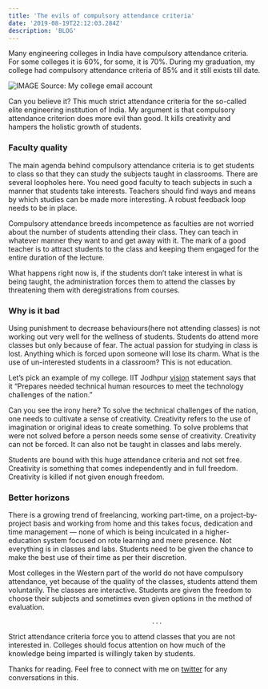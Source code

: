 ```yaml
---
title: 'The evils of compulsory attendance criteria'
date: '2019-08-19T22:12:03.284Z'
description: 'BLOG'
---
```


Many engineering colleges in India have compulsory attendance criteria. For some colleges it is 60%, for some, it is 70%. During my graduation, my college had compulsory attendance criteria of 85% and it still exists till date.

![IMAGE](./.1.png)
Source: My college email account

Can you believe it? This much strict attendance criteria for the so-called elite engineering institution of India. My argument is that compulsory attendance criterion does more evil than good. It kills creativity and hampers the holistic growth of students.

### Faculty quality

The main agenda behind compulsory attendance criteria is to get students to class so that they can study the subjects taught in classrooms. There are several loopholes here. You need good faculty to teach subjects in such a manner that students take interests. Teachers should find ways and means by which studies can be made more interesting. A robust feedback loop needs to be in place.

Compulsory attendance breeds incompetence as faculties are not worried about the number of students attending their class. They can teach in whatever manner they want to and get away with it. The mark of a good teacher is to attract students to the class and keeping them engaged for the entire duration of the lecture.

What happens right now is, if the students don’t take interest in what is being taught, the administration forces them to attend the classes by threatening them with deregistrations from courses.

### Why is it bad

Using punishment to decrease behaviours(here not attending classes) is not working out very well for the wellness of students. Students do attend more classes but only because of fear. The actual passion for studying in class is lost. Anything which is forced upon someone will lose its charm. What is the use of un-interested students in a classroom? This is not education.

Let’s pick an example of my college. IIT Jodhpur [vision](http://iitj.ac.in/institute/index.php?id=vision_and_mission) statement says that it “Prepares needed technical human resources to meet the technology challenges of the nation.”

Can you see the irony here? To solve the technical challenges of the nation, one needs to cultivate a sense of creativity. Creativity refers to the use of imagination or original ideas to create something. To solve problems that were not solved before a person needs some sense of creativity. Creativity can not be forced. It can also not be taught in classes and labs merely.

Students are bound with this huge attendance criteria and not set free. Creativity is something that comes independently and in full freedom. Creativity is killed if not given enough freedom.

### Better horizons

There is a growing trend of freelancing, working part-time, on a project-by-project basis and working from home and this takes focus, dedication and time management — none of which is being inculcated in a higher-education system focused on rote learning and mere presence. Not everything is in classes and labs. Students need to be given the chance to make the best use of their time as per their discretion.

Most colleges in the Western part of the world do not have compulsory attendance, yet because of the quality of the classes, students attend them voluntarily. The classes are interactive. Students are given the freedom to choose their subjects and sometimes even given options in the method of evaluation.

                                            ...

Strict attendance criteria force you to attend classes that you are not interested in. Colleges should focus attention on how much of the knowledge being imparted is willingly taken by students.

Thanks for reading. Feel free to connect with me on [twitter](https://twitter.com/whoAbhishekSah) for any conversations in this.